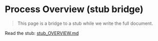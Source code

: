 # Process Overview (stub bridge)

> This page is a bridge to a stub while we write the full document.

Read the stub: [stub_OVERVIEW.md](stub_OVERVIEW.md)

